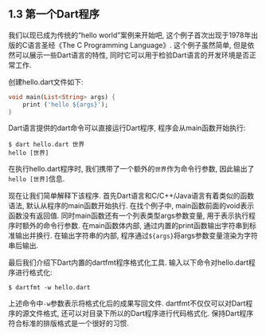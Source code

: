 ## 1.3 第一个Dart程序

我们以现已成为传统的“hello world”案例来开始吧, 这个例子首次出现于1978年出版的C语言圣经《The C Programming Language》. 这个例子虽然简单, 但是依然可以展示一些Dart语言的特性, 同时它可以用于检验Dart语言的开发环境是否正常工作.

创建hello.dart文件如下:

```dart
void main(List<String> args) {
    print ('hello ${args}');
}
```

Dart语言提供的dart命令可以直接运行Dart程序, 程序会从main函数开始执行:

```
$ dart hello.dart 世界
hello [世界]
```

在执行hello.dart程序时, 我们携带了一个额外的`世界`作为命令行参数, 因此输出了`hello [世界]`信息.

现在让我们简单解释下该程序. 首先Dart语言和C/C++/Java语言有着类似的函数语法, 默认从程序的main函数开始执行. 在找个例子中, main函数前面的void表示函数没有返回值. 同时main函数还有一个列表类型args参数变量, 用于表示执行程序时额外的命令行参数. 在main函数体内部, 通过内置的print函数输出字符串到标准输出并换行. 在输出字符串的内部, 程序通过`${args}`将args参数变量渲染为字符串后输出.

最后我们介绍下Dart内置的dartfmt程序格式化工具. 输入以下命令对hello.dart程序进行格式化:


```
$ dartfmt -w hello.dart
```

上述命令中`-w`参数表示将格式化后的成果写回文件. dartfmt不仅仅可以对Dart程序的源文件格式, 还可以对目录下所以的Dart程序进行代码格式化. 保持Dart程序符合标准的排版格式是一个很好的习惯.
